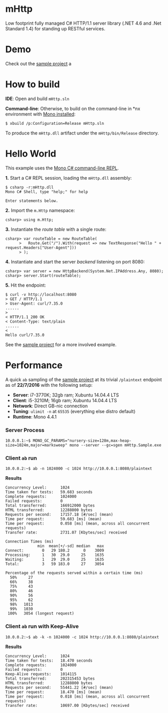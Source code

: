 # mHttp
Low footprint fully managed C# HTTP/1.1 server library (.NET 4.6 and .Net Standard 1.4) for standing up RESTful services.

# Demo
Check out the [sample project](https://github.com/cubecoders/mHttp/blob/master/mHttp.Sample/Program.cs) a

# How to build 
**IDE**: Open and build `mHttp.sln`

**Command-line**: Otherwise, to build on the command-line in *nx environment with [Mono installed](http://www.mono-project.com/docs/getting-started/install/linux/):
```shell
$ xbuild /p:Configuration=Release mHttp.sln
```
To produce the `mHttp.dll` artifact under the `mHttp/bin/Release` directory.

# Hello World
This example uses the [Mono C# command-line REPL](http://www.mono-project.com/docs/tools+libraries/tools/repl/).

**1.** Start a C# REPL session, loading the `mHttp.dll` assembly:
```shell
$ csharp -r:mHttp.dll
Mono C# Shell, type "help;" for help

Enter statements below.
```

**2.** Import the `m.Http` namespace:
```shell
csharp> using m.Http;
```

**3.** Instantiate the *route table* with a single route:
```shell
csharp> var routeTable = new RouteTable(
      >   Route.Get("/").With(request => new TextResponse("Hello " + request.Headers["User-Agent"]))
      > );
```
**4.** Instantiate and start the server *backend* listening on port 8080:
```shell
csharp> var server = new HttpBackend(System.Net.IPAddress.Any, 8080);
csharp> server.Start(routeTable);
```
**5.** Hit the endpoint:
```shell
$ curl -v http://localhost:8080
> GET / HTTP/1.1
> User-Agent: curl/7.35.0
......
> 
< HTTP/1.1 200 OK
< Content-Type: text/plain
......
< 
Hello curl/7.35.0
```
See the [sample project](https://github.com/joongonn/mHttp/blob/master/mHttp.Sample/Program.cs) for a more involved example.


# Performance
A quick `ab` sampling of the [sample project](https://github.com/joongonn/mHttp/blob/master/mHttp.Sample/Program.cs) at its trivial `/plaintext` endpoint as of **22/7/2016** with the following setup:

* **Server**: i7-3770K; 32gb ram; Xubuntu 14.04.4 LTS
* **Client**: i5-3210M; 16gb ram; Xubuntu 14.04.4 LTS
* **Network**: Direct GB-nic connection
* **Tuning**: `ulimit -n` at `65535` (everything else distro default)
* **Runtime**: Mono 4.4.1

### Server Process
```
10.0.0.1:~$ MONO_GC_PARAMS="nursery-size=128m,max-heap-size=1024m,major=marksweep" mono --server --gc=sgen mHttp.Sample.exe
```
### Client `ab` run
```
10.0.0.2:~$ ab -n 1024000 -c 1024 http://10.0.0.1:8080/plaintext
```
**Results**
```
Concurrency Level:      1024
Time taken for tests:   59.683 seconds
Complete requests:      1024000
Failed requests:        0
Total transferred:      166912000 bytes
HTML transferred:       12288000 bytes
Requests per second:    17157.18 [#/sec] (mean)
Time per request:       59.683 [ms] (mean)
Time per request:       0.058 [ms] (mean, across all concurrent requests)
Transfer rate:          2731.07 [Kbytes/sec] received

Connection Times (ms)
              min  mean[+/-sd] median   max
Connect:        0   29 180.2      0    3009
Processing:     1   30  29.0     25    1635
Waiting:        1   29  29.0     25    1635
Total:          3   59 183.0     27    3054

Percentage of the requests served within a certain time (ms)
  50%     27
  66%     38
  75%     43
  80%     46
  90%     56
  95%     62
  98%   1013
  99%   1030
 100%   3054 (longest request)
```

### Client `ab` run with Keep-Alive
```
10.0.0.2:~$ ab -k -n 1024000 -c 1024 http://10.0.0.1:8080/plaintext
```
**Results**
```
Concurrency Level:      1024
Time taken for tests:   18.470 seconds
Complete requests:      1024000
Failed requests:        0
Keep-Alive requests:    1014115
Total transferred:      202315453 bytes
HTML transferred:       12288000 bytes
Requests per second:    55441.22 [#/sec] (mean)
Time per request:       18.470 [ms] (mean)
Time per request:       0.018 [ms] (mean, across all concurrent requests)
Transfer rate:          10697.00 [Kbytes/sec] received
```
